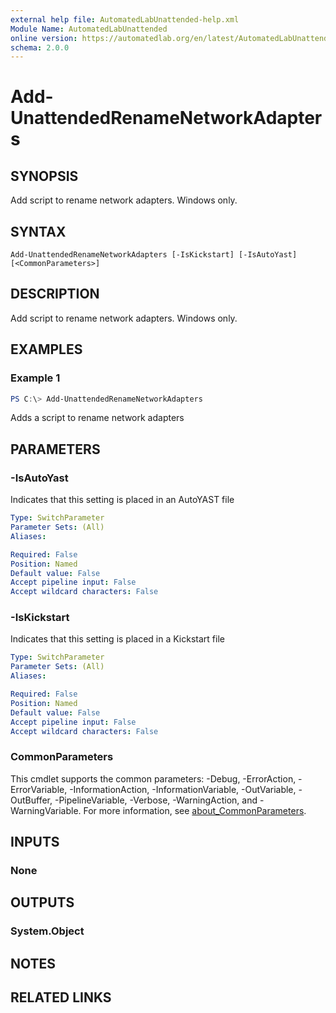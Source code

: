 ```yaml
---
external help file: AutomatedLabUnattended-help.xml
Module Name: AutomatedLabUnattended
online version: https://automatedlab.org/en/latest/AutomatedLabUnattended/en-us/Add-UnattendedRenameNetworkAdapters
schema: 2.0.0
---
```


# Add-UnattendedRenameNetworkAdapters

## SYNOPSIS
Add script to rename network adapters.
Windows only.

## SYNTAX

```
Add-UnattendedRenameNetworkAdapters [-IsKickstart] [-IsAutoYast] [<CommonParameters>]
```

## DESCRIPTION
Add script to rename network adapters.
Windows only.

## EXAMPLES

### Example 1
```powershell
PS C:\> Add-UnattendedRenameNetworkAdapters
```

Adds a script to rename network adapters

## PARAMETERS

### -IsAutoYast
Indicates that this setting is placed in an AutoYAST file

```yaml
Type: SwitchParameter
Parameter Sets: (All)
Aliases:

Required: False
Position: Named
Default value: False
Accept pipeline input: False
Accept wildcard characters: False
```

### -IsKickstart
Indicates that this setting is placed in a Kickstart file

```yaml
Type: SwitchParameter
Parameter Sets: (All)
Aliases:

Required: False
Position: Named
Default value: False
Accept pipeline input: False
Accept wildcard characters: False
```

### CommonParameters
This cmdlet supports the common parameters: -Debug, -ErrorAction, -ErrorVariable, -InformationAction, -InformationVariable, -OutVariable, -OutBuffer, -PipelineVariable, -Verbose, -WarningAction, and -WarningVariable. For more information, see [about_CommonParameters](http://go.microsoft.com/fwlink/?LinkID=113216).

## INPUTS

### None
## OUTPUTS

### System.Object
## NOTES

## RELATED LINKS

